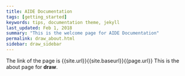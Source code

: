 ```yaml
---
title: AIDE Documentation
tags: [getting_started]
keywords: tips, documentation theme, jekyll
last_updated: Feb 1, 2018
summary: "This is the welcome page for AIDE Documentation"
permalink: draw_about.html
sidebar: draw_sidebar
---
```

The link of the page is {{site.url}}{{site.baseurl}}{{page.url}}
This is the about page for **draw**.
